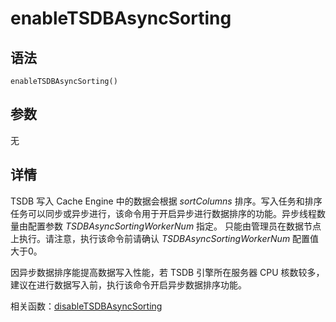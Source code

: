 # enableTSDBAsyncSorting

## 语法

`enableTSDBAsyncSorting()`

## 参数

无

## 详情

TSDB 写入 Cache Engine 中的数据会根据 *sortColumns*
排序。写入任务和排序任务可以同步或异步进行，该命令用于开启异步进行数据排序的功能。异步线程数量由配置参数
*TSDBAsyncSortingWorkerNum* 指定。 只能由管理员在数据节点上执行。请注意，执行该命令前请确认
*TSDBAsyncSortingWorkerNum* 配置值大于0。

因异步数据排序能提高数据写入性能，若 TSDB 引擎所在服务器 CPU 核数较多，建议在进行数据写入前，执行该命令开启异步数据排序功能。

相关函数：[disableTSDBAsyncSorting](../d/disableTSDBAsyncSorting.md)

